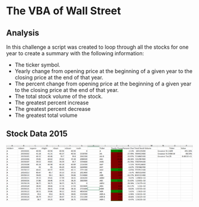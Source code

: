# The VBA of Wall Street

## Analysis
In this challenge a script was created to loop through all the stocks for one year to create a summary with the following information:
*	The ticker symbol.
*	Yearly change from opening price at the beginning of a given year to the closing price at the end of that year.
*	The percent change from opening price at the beginning of a given year to the closing price at the end of that year.
*	The total stock volume of the stock.
*	The greatest percent increase
*	The greatest percent decrease
*	The greatest total volume

## Stock Data 2015
![](VBAStocks/Multiple_year_stock_data_2015.PNG)
